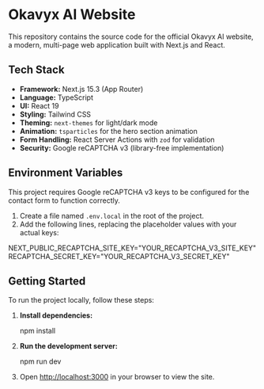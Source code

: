 # Okavyx AI Website

This repository contains the source code for the official Okavyx AI website, a modern, multi-page web application built with Next.js and React.

## Tech Stack

-   **Framework:** Next.js 15.3 (App Router)
-   **Language:** TypeScript
-   **UI:** React 19
-   **Styling:** Tailwind CSS
-   **Theming:** `next-themes` for light/dark mode
-   **Animation:** `tsparticles` for the hero section animation
-   **Form Handling:** React Server Actions with `zod` for validation
-   **Security:** Google reCAPTCHA v3 (library-free implementation)

## Environment Variables

This project requires Google reCAPTCHA v3 keys to be configured for the contact form to function correctly.

1.  Create a file named `.env.local` in the root of the project.
2.  Add the following lines, replacing the placeholder values with your actual keys:

NEXT_PUBLIC_RECAPTCHA_SITE_KEY="YOUR_RECAPTCHA_V3_SITE_KEY"
RECAPTCHA_SECRET_KEY="YOUR_RECAPTCHA_V3_SECRET_KEY"


## Getting Started

To run the project locally, follow these steps:

1.  **Install dependencies:**
    
    npm install
    

2.  **Run the development server:**
    
    npm run dev
  

3.  Open [http://localhost:3000](http://localhost:3000) in your browser to view the site.